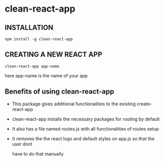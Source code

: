 # clean-react-app

## INSTALLATION

```text
npm install -g clean-react-app
```

## CREATING A NEW REACT APP

```text
clean-react-app app-name
```

here app-name is the name of your app

## Benefits of using clean-react-app

* This package gives additional functionalities to the existing create-react-app
* clean-react-app installs the necessary packages for routing by default
* It also has a file named routes.js with all functionalities of routes setup
* It removes the the react logo and default styles on app.js so that the user dont 

  have to do that manually





